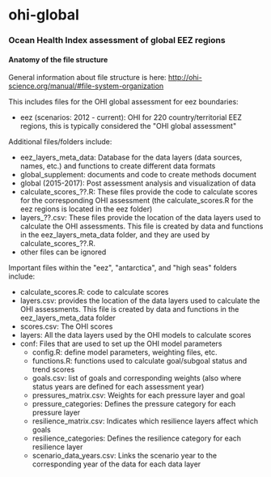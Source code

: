 ohi-global
==========
  
### Ocean Health Index assessment of global EEZ regions 

#### Anatomy of the file structure

General information about file structure is here: http://ohi-science.org/manual/#file-system-organization

This includes files for the OHI global assessment for eez boundaries:

* eez (scenarios: 2012 - current): OHI for 220 country/territorial EEZ regions, this is typically considered the "OHI global assessment"

Additional files/folders include:

* eez_layers_meta_data: Database for the data layers (data sources, names, etc.) and functions to create different data formats
* global_supplement: documents and code to create methods document 
* global (2015-2017): Post assessment analysis and visualization of data
* calculate\_scores_??.R: These files provide the code to calculate scores for the corresponding OHI assessment (the calculate_scores.R for the eez regions is located in the eez folder)
* layers\_??.csv: These files provide the location of the data layers used to calculate the OHI assessments.  This file is created by data and functions in the eez_layers_meta_data folder, and they are used by calculate_scores_??.R.  
* other files can be ignored

Important files within the "eez", "antarctica", and "high seas" folders include:

* calculate_scores.R: code to calculate scores
* layers.csv: provides the location of the data layers used to calculate the OHI assessments.  This file is created by data and functions in the eez_layers_meta_data folder
* scores.csv: The OHI scores
* layers: All the data layers used by the OHI models to calculate scores
* conf: Files that are used to set up the OHI model parameters
    - config.R: define model parameters, weighting files, etc.
    - functions.R: functions used to calculate goal/subgoal status and trend scores
    - goals.csv: list of goals and corresponding weights (also where status years are defined for each assessment year)
    - pressures_matrix.csv: Weights for each pressure layer and goal
    - pressure_categories: Defines the pressure category for each pressure layer
    - resilience_matrix.csv: Indicates which resilience layers affect which goals
    - resilience_categories: Defines the resilience category for each resilience layer
    - scenario_data_years.csv: Links the scenario year to the corresponding year of the data for each data layer
    

